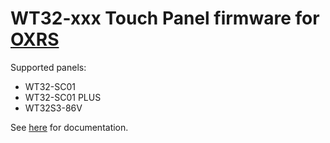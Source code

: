 # WT32-xxx Touch Panel firmware for [OXRS](https://oxrs.io)

Supported panels:
- WT32-SC01
- WT32-SC01 PLUS
- WT32S3-86V

See [here](https://oxrs.io/docs/firmware/touch-panel-esp32.html) for documentation.
